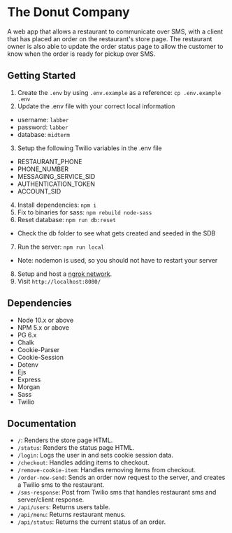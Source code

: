 The Donut Company
=========
A web app that allows a restaurant to communicate over SMS, with a client that has placed an order on the restaurant's store page. The restaurant owner is also able to update the order status page to allow the customer to know when the order is ready for pickup over SMS.

## Getting Started

1. Create the `.env` by using `.env.example` as a reference: `cp .env.example .env`
2. Update the .env file with your correct local information
  - username: `labber` 
  - password: `labber` 
  - database: `midterm`
3. Setup the following Twilio variables in the .env file
  - RESTAURANT_PHONE
  - PHONE_NUMBER
  - MESSAGING_SERVICE_SID
  - AUTHENTICATION_TOKEN
  - ACCOUNT_SID
4. Install dependencies: `npm i`
5. Fix to binaries for sass: `npm rebuild node-sass`
6. Reset database: `npm run db:reset`
  - Check the db folder to see what gets created and seeded in the SDB
7. Run the server: `npm run local`
  - Note: nodemon is used, so you should not have to restart your server
8. Setup and host a [ngrok network](https://ngrok.com/).
8. Visit `http://localhost:8080/`


## Dependencies

- Node 10.x or above
- NPM 5.x or above
- PG 6.x
- Chalk
- Cookie-Parser
- Cookie-Session
- Dotenv
- Ejs
- Express
- Morgan
- Sass
- Twilio


## Documentation

- `/`: Renders the store page HTML.
- `/status`: Renders the status page HTML.
- `/login`: Logs the user in and sets cookie session data.
- `/checkout`: Handles adding items to checkout.
- `/remove-cookie-item`: Handles removing items from checkout.
- `/order-now-send`: Sends an order now request to the server, and creates a Twilio sms to the restaurant.
- `/sms-response`: Post from Twilio sms that handles restaurant sms and server/client response.
- `/api/users`: Returns users table.
- `/api/menu`: Returns restaurant menus.
- `/api/status`: Returns the current status of an order.
